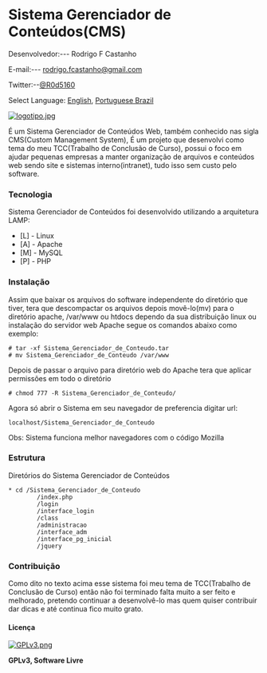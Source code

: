 ﻿# Sistema Gerenciador de Conteúdos(CMS)

Desenvolvedor:---  Rodrigo F Castanho

E-mail:--- <rodrigo.fcastanho@gmail.com>

Twitter:--[@R0d5160](https://twitter.com/R0d5160) 

Select Language: [English](https://github.com/RodrigoCastanho/gerenciador-conteudo/edit/master/README-us.md), [Portuguese Brazil](https://github.com/RodrigoCastanho/gerenciador-conteudo)

[![logotipo.jpg](https://s11.postimg.org/cf0i6cnib/logotipo.jpg)](https://postimg.org/image/vwv5makfz/)

É um Sistema Gerenciador de Conteúdos Web, também conhecido nas sigla CMS(Custom Management System), É um projeto que desenvolvi como tema do meu TCC(Trabalho de Conclusão de Curso), possui o foco em ajudar pequenas empresas a manter organização de arquivos e conteúdos web sendo site e sistemas interno(intranet), tudo isso sem custo pelo software.

### Tecnologia

Sistema Gerenciador de Conteúdos foi desenvolvido utilizando a arquitetura LAMP:

* [L] - Linux
* [A] - Apache
* [M] - MySQL
* [P] - PHP

### Instalação

Assim que baixar os arquivos do software independente do diretório que tiver, tera que descompactar os arquivos depois movê-lo(mv) para o diretório apache, /var/www ou htdocs dependo da sua distribuição linux ou instalação do servidor web Apache segue os comandos abaixo como exemplo:

```
# tar -xf Sistema_Gerenciador_de_Conteudo.tar
# mv Sistema_Gerenciador_de_Conteudo /var/www
```
Depois de passar o arquivo para diretório web do Apache tera que aplicar permissões em todo o diretório 

```
# chmod 777 -R Sistema_Gerenciador_de_Conteudo/
```
Agora só abrir o Sistema em seu navegador de preferencia digitar url:
```
localhost/Sistema_Gerenciador_de_Conteudo
```
Obs: Sistema funciona melhor navegadores com o código Mozilla

### Estrutura
 
Diretórios do Sistema Gerenciador de Conteúdos 
```
* cd /Sistema_Gerenciador_de_Conteudo
        /index.php 
        /login 
        /interface_login 
        /class 
        /administracao 
        /interface_adm
        /interface_pg_inicial
        /jquery
```
### Contribuição

Como dito no texto acima esse sistema foi meu tema de TCC(Trabalho de Conclusão de Curso) então não foi terminado falta muito a ser feito e melhorado, pretendo continuar a desenvolvê-lo mas quem quiser contribuir dar dicas e até continua fico muito grato.

#### Licença 

[![GPLv3.png](https://www.gnu.org/graphics/gplv3-127x51.png)](https://postimg.org/image/vwv5makfz/)

**GPLv3, Software Livre**

[//]: # (These are reference links used in the body of this note and get stripped out when the markdown processor does its job. There is no need to format nicely because it shouldn't be seen. Thanks SO - http://stackoverflow.com/questions/4823468/store-comments-in-markdown-syntax)
